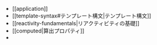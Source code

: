 - [[application]]
-  [[template-syntax#テンプレート構文|テンプレート構文]]
- [[reactivity-fundamentals|リアクティビティの基礎]]
- [[computed|算出プロパティ]]
- 